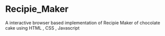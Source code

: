 # Recipie_Maker
A interactive browser based implementation of Recipie Maker of chocolate cake using HTML , CSS , Javascript
